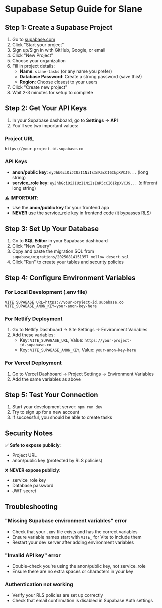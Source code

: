 # Supabase Setup Guide for Slane

## Step 1: Create a Supabase Project

1. Go to [supabase.com](https://supabase.com)
2. Click "Start your project"
3. Sign up/Sign in with GitHub, Google, or email
4. Click "New Project"
5. Choose your organization
6. Fill in project details:
   - **Name**: `slane-tasks` (or any name you prefer)
   - **Database Password**: Create a strong password (save this!)
   - **Region**: Choose closest to your users
7. Click "Create new project"
8. Wait 2-3 minutes for setup to complete

## Step 2: Get Your API Keys

1. In your Supabase dashboard, go to **Settings** → **API**
2. You'll see two important values:

### Project URL
```
https://your-project-id.supabase.co
```

### API Keys
- **anon/public key**: `eyJhbGciOiJIUzI1NiIsInR5cCI6IkpXVCJ9...` (long string)
- **service_role key**: `eyJhbGciOiJIUzI1NiIsInR5cCI6IkpXVCJ9...` (different long string)

**⚠️ IMPORTANT**: 
- Use the **anon/public key** for your frontend app
- **NEVER** use the service_role key in frontend code (it bypasses RLS)

## Step 3: Set Up Your Database

1. Go to **SQL Editor** in your Supabase dashboard
2. Click "New Query"
3. Copy and paste the migration SQL from `supabase/migrations/20250814151357_mellow_desert.sql`
4. Click "Run" to create your tables and security policies

## Step 4: Configure Environment Variables

### For Local Development (.env file)
```env
VITE_SUPABASE_URL=https://your-project-id.supabase.co
VITE_SUPABASE_ANON_KEY=your-anon-key-here
```

### For Netlify Deployment
1. Go to Netlify Dashboard → Site Settings → Environment Variables
2. Add these variables:
   - Key: `VITE_SUPABASE_URL`, Value: `https://your-project-id.supabase.co`
   - Key: `VITE_SUPABASE_ANON_KEY`, Value: `your-anon-key-here`

### For Vercel Deployment
1. Go to Vercel Dashboard → Project Settings → Environment Variables
2. Add the same variables as above

## Step 5: Test Your Connection

1. Start your development server: `npm run dev`
2. Try to sign up for a new account
3. If successful, you should be able to create tasks

## Security Notes

✅ **Safe to expose publicly**:
- Project URL
- anon/public key (protected by RLS policies)

❌ **NEVER expose publicly**:
- service_role key
- Database password
- JWT secret

## Troubleshooting

### "Missing Supabase environment variables" error
- Check that your `.env` file exists and has the correct variables
- Ensure variable names start with `VITE_` for Vite to include them
- Restart your dev server after adding environment variables

### "Invalid API key" error
- Double-check you're using the anon/public key, not service_role
- Ensure there are no extra spaces or characters in your key

### Authentication not working
- Verify your RLS policies are set up correctly
- Check that email confirmation is disabled in Supabase Auth settings